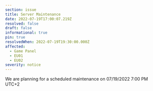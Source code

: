 ```yaml
---
section: issue
title: Server Maintenance
date: 2022-07-19T17:00:07.219Z
resolved: false
draft: false
informational: true
pin: true
resolvedWhen: 2022-07-19T19:30:00.000Z
affected:
  - Game Panel
  - EU01
  - EU02
severity: notice
---
```

We are planning for a scheduled maintenance on 07/19/2022 7:00 PM UTC+2